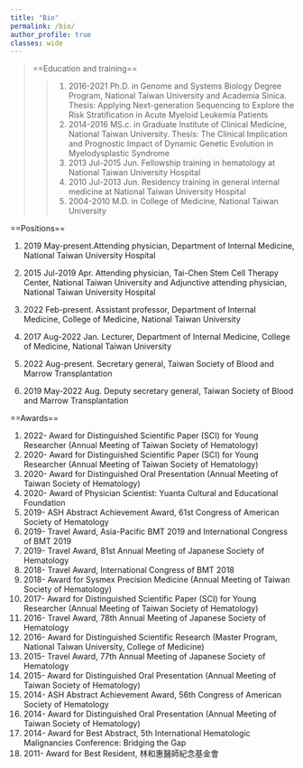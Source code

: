```yaml
---
title: "Bio"
permalink: /bio/
author_profile: true
classes: wide
---
```


>==Education and training==
>>1.	2016-2021 Ph.D. in Genome and Systems Biology Degree Program, National Taiwan University and Academia Sinica. 
Thesis: Applying Next-generation Sequencing to Explore the Risk Stratification in Acute Myeloid Leukemia Patients
>>2.	2014-2016 MS.c. in Graduate Institute of Clinical Medicine, National Taiwan University. 
Thesis: The Clinical Implication and Prognostic Impact of Dynamic Genetic Evolution in Myelodysplastic Syndrome
>>3.	2013 Jul-2015 Jun. Fellowship training in hematology at National Taiwan University Hospital 
>>4.	2010 Jul-2013 Jun. Residency training in general internal medicine at National Taiwan University Hospital 
>>5.	2004-2010 M.D. in College of Medicine, National Taiwan University

==Positions==
1.	2019 May-present.Attending physician, Department of Internal Medicine, National Taiwan University Hospital
2.	2015 Jul-2019 Apr. Attending physician,  Tai-Chen Stem Cell Therapy Center, National Taiwan University and Adjunctive attending physician, National Taiwan University Hospital

3.	2022 Feb-present. Assistant professor, Department of Internal Medicine, College of Medicine, National Taiwan University
4.	2017 Aug-2022 Jan. Lecturer, Department of Internal Medicine, College of Medicine, National Taiwan University

5.	2022 Aug-present. Secretary general, Taiwan Society of Blood and Marrow Transplantation
6.	2019 May-2022 Aug. Deputy secretary general, Taiwan Society of Blood and Marrow Transplantation 

==Awards==
1.	2022- Award for Distinguished Scientific Paper (SCI) for Young Researcher (Annual Meeting of Taiwan Society of Hematology)
2.	2020- Award for Distinguished Scientific Paper (SCI) for Young Researcher (Annual Meeting of Taiwan Society of Hematology)
3.	2020- Award for Distinguished Oral Presentation (Annual Meeting of Taiwan Society of Hematology)
4.	2020- Award of Physician Scientist: Yuanta Cultural and Educational Foundation 
5.	2019- ASH Abstract Achievement Award, 61st Congress of American Society of Hematology
6.	2019- Travel Award, Asia-Pacific BMT 2019 and International Congress of BMT 2019
7.	2019- Travel Award, 81st Annual Meeting of Japanese Society of Hematology
8.	2018- Travel Award, International Congress of BMT 2018
9.	2018- Award for Sysmex Precision Medicine (Annual Meeting of Taiwan Society of Hematology)
10.	2017- Award for Distinguished Scientific Paper (SCI) for Young Researcher (Annual Meeting of Taiwan Society of Hematology)
11.	2016- Travel Award, 78th Annual Meeting of Japanese Society of Hematology
12.	2016- Award for Distinguished Scientific Research (Master Program, National Taiwan University, College of Medicine)
13.	2015- Travel Award, 77th Annual Meeting of Japanese Society of Hematology
14.	2015- Award for Distinguished Oral Presentation (Annual Meeting of Taiwan Society of Hematology)
15.	2014- ASH Abstract Achievement Award, 56th Congress of American Society of Hematology
16.	2014- Award for Distinguished Oral Presentation (Annual Meeting of Taiwan Society of Hematology)
17.	2014- Award for Best Abstract, 5th International Hematologic Malignancies Conference: Bridging the Gap
18.	2011- Award for Best Resident, 林和惠醫師紀念基金會
